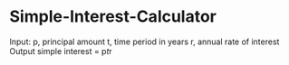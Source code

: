 # Simple-Interest-Calculator
Input:
   p, principal amount
   t, time period in years
   r, annual rate of interest
Output
   simple interest = p*t*r
